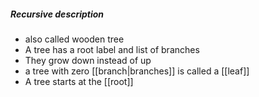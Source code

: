 ##### Recursive description
- also called wooden tree
- A tree has a root label and list of branches
- They grow down instead of up
- a tree with zero [[branch|branches]] is called a [[leaf]]
- A tree starts at the [[root]]